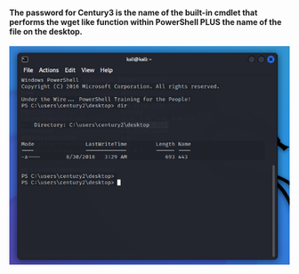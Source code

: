 #### The password for Century3 is the name of the built-in cmdlet that performs the wget like function within PowerShell PLUS the name of the file on the desktop.

![UI Image](https://github.com/FacelessHacker/Under-the-Wire-CENTURY/blob/main/3.png)
